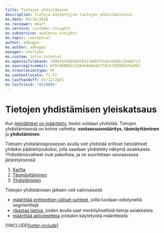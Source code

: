```yaml
---
title: Tietojen yhdistäminen
description: Tietoja käytettyjen tietojen yhdistämisestä.
ms.date: 04/16/2020
ms.reviewer: mhart
ms.service: customer-insights
ms.subservice: audience-insights
ms.topic: conceptual
author: adkuppa
ms.author: adkuppa
manager: shellyha
ms.custom: intro-internal
ms.openlocfilehash: cb96763d4b5b67b5110db757eb7d160c294d6fc3
ms.sourcegitcommit: b78c9680b213204e6b0ed47f0147205083f6a98f
ms.translationtype: HT
ms.contentlocale: fi-FI
ms.lasthandoff: 07/12/2021
ms.locfileid: "6539065"
---
```

# <a name="data-unification-overview"></a>Tietojen yhdistämisen yleiskatsaus

Kun [tietolähteet on määritetty](data-sources.md), tiedot voidaan yhdistää. Tietojen yhdistämisessä on kolme vaihetta: **vastaavuusmääritys**, **täsmäyttäminen** ja **yhdistäminen**.

Tietojen yhdistämisprosessin avulla voit yhdistää erilliset tietolähteet yhdeksi päätietojoukoksi, jolla saadaan yhdistetty näkymä asiakkaista. Yhdistämisvaiheet ovat pakollisia, ja ne suoritetaan seuraavassa järjestyksessä:

1. [Kartta](map-entities.md)
2. [Täsmäyttäminen](match-entities.md)
3. [Yhdistäminen](merge-entities.md)

Tietojen yhdistämisen jälkeen voit valinnaisesti

- [määrittää entiteettien väliset suhteet](relationships.md), joilla luodaan edistyneitä segmenttejä
- [rikastaa tietoja](enrichment-hub.md), joiden avulla saat merkityksellisiä tietoja asiakkaista
- [määrittää aktiviteetteja](activities.md) joistakin käytetyistä määritteistä.


[!INCLUDE[footer-include](../includes/footer-banner.md)]